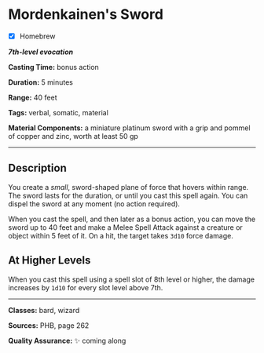 # Mordenkainen's Sword

- [x] Homebrew

***7th-level evocation***

**Casting Time:** bonus action

**Duration:** 5 minutes

**Range:** 40 feet

**Tags:** verbal, somatic, material

**Material Components:** a miniature platinum sword with a grip and pommel of copper and zinc, worth at least 50 gp

---

## Description
You create a *small*, sword-shaped plane of force that hovers within range.
The sword lasts for the duration, or until you cast this spell again.
You can dispel the sword at any moment (no action required).

When you cast the spell, and then later as a bonus action, you can move the sword up to 40 feet and make a Melee Spell Attack against a creature or object within 5 feet of it.
On a hit, the target takes `3d10` force damage.

## At Higher Levels
When you cast this spell using a spell slot of 8th level or higher, the damage increases by `1d10` for every slot level above 7th.

---

**Classes:** bard, wizard

**Sources:** PHB, page 262

**Quality Assurance:** :sparkles: coming along
